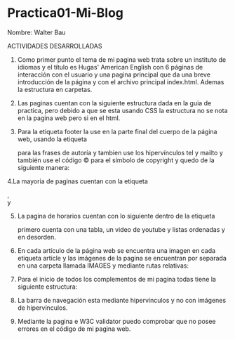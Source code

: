 # Practica01-Mi-Blog
Nombre: Walter Bau

ACTIVIDADES DESARROLLADAS
1.	Como primer punto el tema de mi pagina web trata sobre un instituto de idiomas y el título es Hugas' American English con 6 páginas de 
interacción con el usuario y una pagina principal que da una breve introducción de la página y con el archivo principal 
index.html. Ademas la estructura en carpetas.
 


2.	Las paginas cuentan con la siguiente estructura dada en la guia de practica, pero debido a que se esta usando CSS la estructura no se nota en la pagina web pero si en el html.
 
 

3.	Para la etiqueta footer la use en la parte final del cuerpo de la página web, usando la etiqueta <p>para las frases de 
autoría y tambien use los hipervínculos tel y mailto y también use el código &#169; para el símbolo de copyright y quedo de 
la siguiente manera:
 
 


4.La mayoria de paginas cuentan con la etiqueta <section>, <article> y <aside>
 

5.	La pagina de horarios cuentan con lo siguiente dentro de la etiqueta <article> primero cuenta con una tabla, un video de youtube y listas ordenadas y en desorden.




6.	En cada artículo de la página web se encuentra una imagen en cada etiqueta article y las imágenes de la pagina se encuentran 
por separada en una carpeta llamada IMAGES y mediante rutas relativas:
 
 

7.	Para el inicio de todos los complementos de mi pagina todas tiene la siguiente estructura:
 

8.	La barra de navegación esta mediante hipervínculos y no con imágenes de hipervínculos.


9.	Mediante la pagina e W3C validator puedo comprobar que no posee errores en el código de mi pagina web.
 
 





